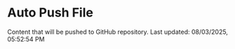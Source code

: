 # Auto Push File

Content that will be pushed to GitHub repository.
Last updated: 08/03/2025, 05:52:54 PM